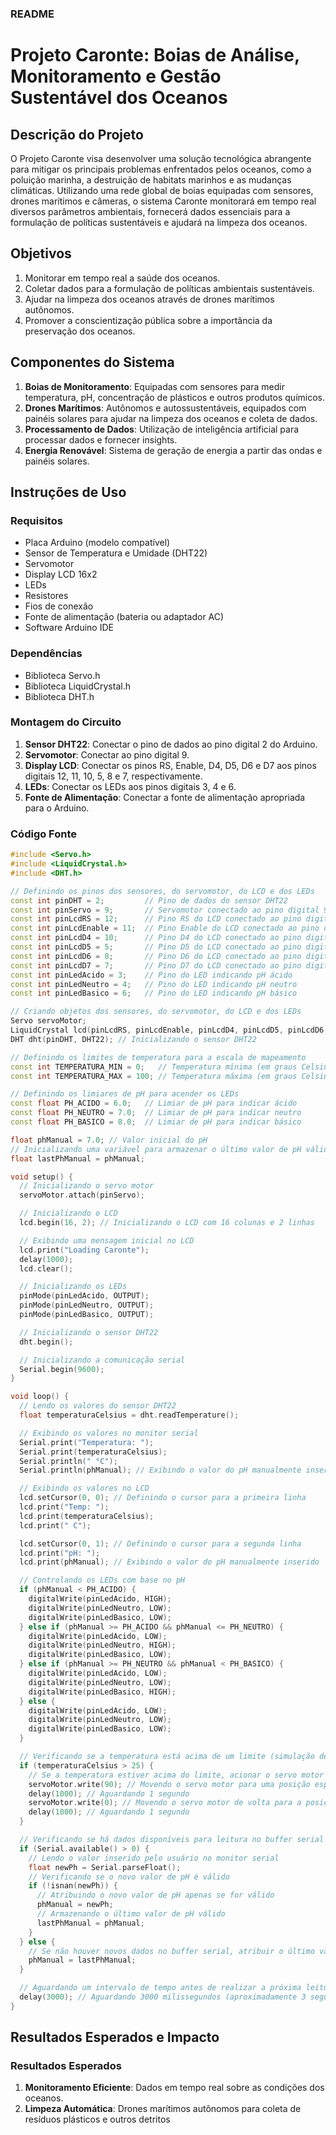 ### README

# Projeto Caronte: Boias de Análise, Monitoramento e Gestão Sustentável dos Oceanos

## Descrição do Projeto

O Projeto Caronte visa desenvolver uma solução tecnológica abrangente para mitigar os principais problemas enfrentados pelos oceanos, como a poluição marinha, a destruição de habitats marinhos e as mudanças climáticas. Utilizando uma rede global de boias equipadas com sensores, drones marítimos e câmeras, o sistema Caronte monitorará em tempo real diversos parâmetros ambientais, fornecerá dados essenciais para a formulação de políticas sustentáveis e ajudará na limpeza dos oceanos.

## Objetivos

1. Monitorar em tempo real a saúde dos oceanos.
2. Coletar dados para a formulação de políticas ambientais sustentáveis.
3. Ajudar na limpeza dos oceanos através de drones marítimos autônomos.
4. Promover a conscientização pública sobre a importância da preservação dos oceanos.

## Componentes do Sistema

1. **Boias de Monitoramento**: Equipadas com sensores para medir temperatura, pH, concentração de plásticos e outros produtos químicos.
2. **Drones Marítimos**: Autônomos e autossustentáveis, equipados com painéis solares para ajudar na limpeza dos oceanos e coleta de dados.
3. **Processamento de Dados**: Utilização de inteligência artificial para processar dados e fornecer insights.
4. **Energia Renovável**: Sistema de geração de energia a partir das ondas e painéis solares.

## Instruções de Uso

### Requisitos

- Placa Arduino (modelo compatível)
- Sensor de Temperatura e Umidade (DHT22)
- Servomotor
- Display LCD 16x2
- LEDs
- Resistores
- Fios de conexão
- Fonte de alimentação (bateria ou adaptador AC)
- Software Arduino IDE

### Dependências

- Biblioteca Servo.h
- Biblioteca LiquidCrystal.h
- Biblioteca DHT.h

### Montagem do Circuito

1. **Sensor DHT22**: Conectar o pino de dados ao pino digital 2 do Arduino.
2. **Servomotor**: Conectar ao pino digital 9.
3. **Display LCD**: Conectar os pinos RS, Enable, D4, D5, D6 e D7 aos pinos digitais 12, 11, 10, 5, 8 e 7, respectivamente.
4. **LEDs**: Conectar os LEDs aos pinos digitais 3, 4 e 6.
5. **Fonte de Alimentação**: Conectar a fonte de alimentação apropriada para o Arduino.

### Código Fonte

```cpp
#include <Servo.h>
#include <LiquidCrystal.h>
#include <DHT.h>

// Definindo os pinos dos sensores, do servomotor, do LCD e dos LEDs
const int pinDHT = 2;         // Pino de dados do sensor DHT22
const int pinServo = 9;       // Servomotor conectado ao pino digital 9
const int pinLcdRS = 12;      // Pino RS do LCD conectado ao pino digital 12
const int pinLcdEnable = 11;  // Pino Enable do LCD conectado ao pino digital 11
const int pinLcdD4 = 10;      // Pino D4 do LCD conectado ao pino digital 10
const int pinLcdD5 = 5;       // Pino D5 do LCD conectado ao pino digital 5
const int pinLcdD6 = 8;       // Pino D6 do LCD conectado ao pino digital 8
const int pinLcdD7 = 7;       // Pino D7 do LCD conectado ao pino digital 7
const int pinLedAcido = 3;    // Pino do LED indicando pH ácido
const int pinLedNeutro = 4;   // Pino do LED indicando pH neutro
const int pinLedBasico = 6;   // Pino do LED indicando pH básico

// Criando objetos dos sensores, do servomotor, do LCD e dos LEDs
Servo servoMotor;
LiquidCrystal lcd(pinLcdRS, pinLcdEnable, pinLcdD4, pinLcdD5, pinLcdD6, pinLcdD7);
DHT dht(pinDHT, DHT22); // Inicializando o sensor DHT22

// Definindo os limites de temperatura para a escala de mapeamento
const int TEMPERATURA_MIN = 0;   // Temperatura mínima (em graus Celsius)
const int TEMPERATURA_MAX = 100; // Temperatura máxima (em graus Celsius)

// Definindo os limiares de pH para acender os LEDs
const float PH_ACIDO = 6.0;   // Limiar de pH para indicar ácido
const float PH_NEUTRO = 7.0;  // Limiar de pH para indicar neutro
const float PH_BASICO = 8.0;  // Limiar de pH para indicar básico

float phManual = 7.0; // Valor inicial do pH
// Inicializando uma variável para armazenar o último valor de pH válido
float lastPhManual = phManual;

void setup() {
  // Inicializando o servo motor
  servoMotor.attach(pinServo);

  // Inicializando o LCD
  lcd.begin(16, 2); // Inicializando o LCD com 16 colunas e 2 linhas

  // Exibindo uma mensagem inicial no LCD
  lcd.print("Loading Caronte");
  delay(1000);
  lcd.clear();

  // Inicializando os LEDs
  pinMode(pinLedAcido, OUTPUT);
  pinMode(pinLedNeutro, OUTPUT);
  pinMode(pinLedBasico, OUTPUT);

  // Inicializando o sensor DHT22
  dht.begin();

  // Inicializando a comunicação serial
  Serial.begin(9600);
}

void loop() {
  // Lendo os valores do sensor DHT22
  float temperaturaCelsius = dht.readTemperature();

  // Exibindo os valores no monitor serial
  Serial.print("Temperatura: ");
  Serial.print(temperaturaCelsius);
  Serial.println(" °C");
  Serial.println(phManual); // Exibindo o valor do pH manualmente inserido

  // Exibindo os valores no LCD
  lcd.setCursor(0, 0); // Definindo o cursor para a primeira linha
  lcd.print("Temp: ");
  lcd.print(temperaturaCelsius);
  lcd.print(" C");

  lcd.setCursor(0, 1); // Definindo o cursor para a segunda linha
  lcd.print("pH: ");
  lcd.print(phManual); // Exibindo o valor do pH manualmente inserido

  // Controlando os LEDs com base no pH
  if (phManual < PH_ACIDO) {
    digitalWrite(pinLedAcido, HIGH);
    digitalWrite(pinLedNeutro, LOW);
    digitalWrite(pinLedBasico, LOW);
  } else if (phManual >= PH_ACIDO && phManual <= PH_NEUTRO) {
    digitalWrite(pinLedAcido, LOW);
    digitalWrite(pinLedNeutro, HIGH);
    digitalWrite(pinLedBasico, LOW);
  } else if (phManual >= PH_NEUTRO && phManual < PH_BASICO) {
    digitalWrite(pinLedAcido, LOW);
    digitalWrite(pinLedNeutro, LOW);
    digitalWrite(pinLedBasico, HIGH);
  } else {
    digitalWrite(pinLedAcido, LOW);
    digitalWrite(pinLedNeutro, LOW);
    digitalWrite(pinLedBasico, LOW);
  }

  // Verificando se a temperatura está acima de um limite (simulação de condições inadequadas)
  if (temperaturaCelsius > 25) {
    // Se a temperatura estiver acima do limite, acionar o servo motor (simulação de limpeza)
    servoMotor.write(90); // Movendo o servo motor para uma posição específica (90 graus)
    delay(1000); // Aguardando 1 segundo
    servoMotor.write(0); // Movendo o servo motor de volta para a posição inicial (0 graus)
    delay(1000); // Aguardando 1 segundo
  }

  // Verificando se há dados disponíveis para leitura no buffer serial
  if (Serial.available() > 0) {
    // Lendo o valor inserido pelo usuário no monitor serial
    float newPh = Serial.parseFloat();
    // Verificando se o novo valor de pH é válido
    if (!isnan(newPh)) {
      // Atribuindo o novo valor de pH apenas se for válido
      phManual = newPh;
      // Armazenando o último valor de pH válido
      lastPhManual = phManual;
    }
  } else {
    // Se não houver novos dados no buffer serial, atribuir o último valor de pH válido
    phManual = lastPhManual;
  }

  // Aguardando um intervalo de tempo antes de realizar a próxima leitura
  delay(3000); // Aguardando 3000 milissegundos (aproximadamente 3 segundos)
}
```

## Resultados Esperados e Impacto

### Resultados Esperados

1. **Monitoramento Eficiente**: Dados em tempo real sobre as condições dos oceanos.
2. **Limpeza Automática**: Drones marítimos autônomos para coleta de resíduos plásticos e outros detritos
